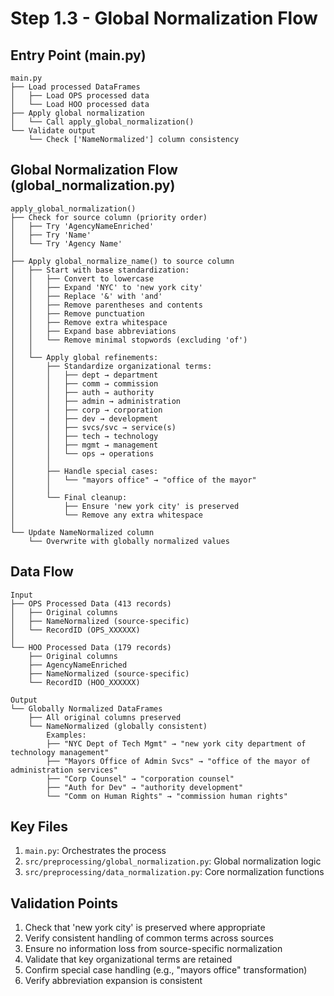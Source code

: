 # Step 1.3 - Global Normalization Flow

## Entry Point (main.py)
```
main.py
├── Load processed DataFrames
│   ├── Load OPS processed data
│   └── Load HOO processed data
├── Apply global normalization
│   └── Call apply_global_normalization()
└── Validate output
    └── Check ['NameNormalized'] column consistency
```

## Global Normalization Flow (global_normalization.py)
```
apply_global_normalization()
├── Check for source column (priority order)
│   ├── Try 'AgencyNameEnriched'
│   ├── Try 'Name'
│   └── Try 'Agency Name'
│
├── Apply global_normalize_name() to source column
│   ├── Start with base standardization:
│   │   ├── Convert to lowercase
│   │   ├── Expand 'NYC' to 'new york city'
│   │   ├── Replace '&' with 'and'
│   │   ├── Remove parentheses and contents
│   │   ├── Remove punctuation
│   │   ├── Remove extra whitespace
│   │   ├── Expand base abbreviations
│   │   └── Remove minimal stopwords (excluding 'of')
│   │
│   └── Apply global refinements:
│       ├── Standardize organizational terms:
│       │   ├── dept → department
│       │   ├── comm → commission
│       │   ├── auth → authority
│       │   ├── admin → administration
│       │   ├── corp → corporation
│       │   ├── dev → development
│       │   ├── svcs/svc → service(s)
│       │   ├── tech → technology
│       │   ├── mgmt → management
│       │   └── ops → operations
│       │
│       ├── Handle special cases:
│       │   └── "mayors office" → "office of the mayor"
│       │
│       └── Final cleanup:
│           ├── Ensure 'new york city' is preserved
│           └── Remove any extra whitespace
│
└── Update NameNormalized column
    └── Overwrite with globally normalized values
```

## Data Flow
```
Input
├── OPS Processed Data (413 records)
│   ├── Original columns
│   ├── NameNormalized (source-specific)
│   └── RecordID (OPS_XXXXXX)
│
└── HOO Processed Data (179 records)
    ├── Original columns
    ├── AgencyNameEnriched
    ├── NameNormalized (source-specific)
    └── RecordID (HOO_XXXXXX)

Output
└── Globally Normalized DataFrames
    ├── All original columns preserved
    └── NameNormalized (globally consistent)
        Examples:
        ├── "NYC Dept of Tech Mgmt" → "new york city department of technology management"
        ├── "Mayors Office of Admin Svcs" → "office of the mayor of administration services"
        ├── "Corp Counsel" → "corporation counsel"
        ├── "Auth for Dev" → "authority development"
        └── "Comm on Human Rights" → "commission human rights"
```

## Key Files
1. `main.py`: Orchestrates the process
2. `src/preprocessing/global_normalization.py`: Global normalization logic
3. `src/preprocessing/data_normalization.py`: Core normalization functions

## Validation Points
1. Check that 'new york city' is preserved where appropriate
2. Verify consistent handling of common terms across sources
3. Ensure no information loss from source-specific normalization
4. Validate that key organizational terms are retained
5. Confirm special case handling (e.g., "mayors office" transformation)
6. Verify abbreviation expansion is consistent 